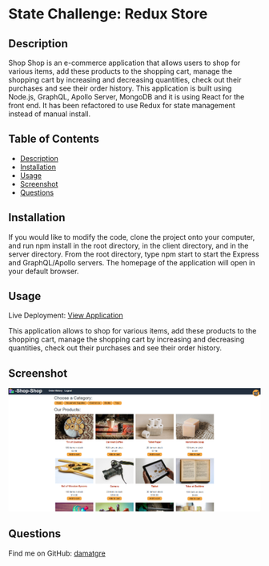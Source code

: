 # State Challenge: Redux Store

## Description

Shop Shop is an e-commerce application that allows users to shop for various items, add these products to the shopping cart, manage the shopping cart by increasing and decreasing quantities, check out their purchases and see their order history. This application is built using Node.js, GraphQL, Apollo Server, MongoDB and it is using React for the front end. It has been refactored to use Redux for state management instead of manual install. 

## Table of Contents
  - [Description](#description)
  - [Installation](#installation)
  - [Usage](#usage)
  - [Screenshot](#screenshot)
  - [Questions](#questions)

## Installation
 
If you would like to modify the code, clone the project onto your computer, and run npm install in the root directory, in the client directory, and in the server directory.
From the root directory, type npm start to start the Express and GraphQL/Apollo servers. The homepage of the application will open in your default browser.

## Usage

Live Deployment: [View Application](https://warm-garden-46229.herokuapp.com/)

This application allows to shop for various items, add these products to the shopping cart, manage the shopping cart by increasing and decreasing quantities, check out their purchases and see their order history.

## Screenshot

![screenshot of the blog](./assets/shop-shop.png)

## Questions
  
Find me on GitHub: [damatgre](https://github.com/damatgre)

  